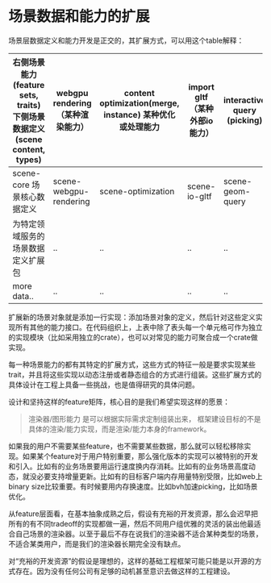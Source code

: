 # 场景数据和能力的扩展

场景层数据定义和能力开发是正交的，其扩展方式，可以用这个table解释：

| 右侧场景能力(feature sets, traits) 下侧场景数据定义(scene content, types) | webgpu rendering （某种渲染能力） | content optimization(merge, instance) 某种优化或处理能力 | import gltf（某种外部io能力） | interactive query (picking) | ... more features |
| ----------------------------------------------------------- | ------------------------- | ----------------------------------------------- | --------------------- | --------------------------- | ----------------- |
| scene-core 场景核心数据定义                                         | scene-webgpu-rendering    | scene-optimization                              | scene-io-gltf         | scene-geom-query            | ..                |
| 为特定领域服务的场景数据定义扩展包                                          | ..                        | ..                                              | ..                    | ..                          | ..                |
| more data..                                                 | ..                        | ..                                              | ..                    | ..                          | ..                |

扩展新的场景对象就是添加一行实现：添加场景对象的定义，然后针对这些定义实现所有其他的能力接口。在代码组织上，上表中除了表头每一个单元格可作为独立的实现模块（比如采用独立的crate），也可以对常见的能力可聚合成一个crate做实现。

每一种场景能力的都有其特定的扩展方式，这些方式的特征一般是要求实现某些trait，并且将这些实现以动态注册或者静态组合的方式进行组装。这些扩展方式的具体设计在工程上具备一些挑战，也是值得研究的具体问题。

设计和坚持这样的feature矩阵，核心目的是我们希望实现这样的愿景：

> 渲染器/图形能力 是可以根据实际需求定制组装出来， 框架建设目标的不是具体的渲染/能力实现，而是渲染/能力本身的framework。

如果我的用户不需要某些feature，也不需要某些数据，那么就可以轻松移除实现。如果某个feature对于用户特别重要，那么强化版本的实现可以被特别的开发和引入。比如有的业务场景要用运行速度换内存消耗。比如有的业务场景高度动态，就没必要支持增量更新。比如有的目标客户端内存用量特别受限，比如web上binary size比较重要。有时候要用内存换速度。比如bvh加速picking，比如场景优化。

从feature层面看，在基本抽象成熟之后，假设有充裕的开发资源，那么会迟早把所有的有不同tradeoff的实现都做一遍，然后不同用户组优雅的灵活的装出他最适合自己场景的渲染器。以至于最后不存在说我们的渲染器不适合某种类型的场景，不适合某类用户，而是我们的渲染器长期完全没有缺点。

对“充裕的开发资源”的假设是理想的，这样的基础工程框架可能只能是以开源的方式存在。因为没有任何公司有足够的动机甚至意识去做这样的工程建设。
